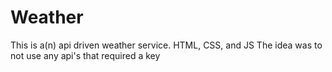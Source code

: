 # Weather
This is a(n) api driven weather service. HTML, CSS, and JS
The idea was to not use any api's that required a key